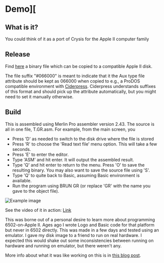# Demo][

## What is it?
You could think of it as a port of Crysis for the Apple II computer family

## Release
Find [here](https://github.com/clandrew/demoII/releases) a binary file which can be copied to a compatible Apple II disk. 

The file suffix "#066000" is meant to indicate that it the Aux type file attribute should be kept as 066000 when copied to e.g., a ProDOS compatible environment with [Ciderpress](https://a2ciderpress.com). Ciderpress understands suffixes of this format and should pick up the attribute automatically, but you might need to set it manually otherwise.

## Build
This is assembled using Merlin Pro assembler version 2.43. The source is all in one file, T.GR.asm.
For example, from the main screen, you
* Press 'D' as needed to switch to the disk drive where the file is stored
* Press 'R' to choose the 'Read text file' menu option. This will take a few seconds.
* Press 'E' to enter the editor.
* Type 'ASM' and hit enter. It will output the assembled result.
* Type 'Q' and hit enter to return to the menu. Press 'O' to save the resulting binary. You may also want to save the source file using 'S'.
* Type 'Q' to quite back to Basic, assuming Basic environment is available.
* Run the program using BRUN GR (or replace 'GR' with the name you gave to the object file).

![Example image](https://raw.githubusercontent.com/clandrew/gfx2/master/Images/Fanart.png "Example image")

See the video of it in action: [Link](https://www.youtube.com/watch?v=lmg9sN9FO-w)

This was borne out of a personal desire to learn more about programming 6502-on-Apple II. Ages ago I wrote Logo and Basic code for that platform but never in 6502 directly. This was made in a few days and tested using an emulator. I gave my disk image to a friend to run on real hardware. I expected this would shake out some inconsistencies between running on hardware and running on emulator, but there weren't any.

More info about what it was like working on this is in [this blog post](http://cml-a.com/content/2020/07/31/crysis-apple-port/).
